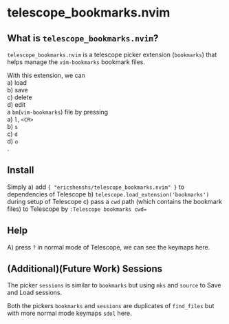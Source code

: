# telescope_bookmarks.nvim

<!-- START doctoc -->
<!-- END doctoc -->

## What is `telescope_bookmarks.nvim`?

`telescope_bookmarks.nvim` is a telescope picker extension (`bookmarks`) that
helps manage the `vim-bookmarks` bookmark files.

With this extension, we can  
a) load  
b) save  
c) delete  
d) edit  
a `bm`(`vim-bookmarks`) file by pressing  
a) `l`, `<CR>`  
b) `s`  
c) `d`  
d) `o`  
.

## Install

Simply
a) add `{ "ericshenshs/telescope_bookmarks.nvim" }` to dependencies of Telescope
b) `telescope.load_extension('bookmarks')` during setup of Telescope
c) pass a `cwd` path (which contains the bookmark files) to Telescope by `:Telescope bookmarks cwd=`

## Help

A) press `?` in normal mode of Telescope, we can see the keymaps here.

## (Additional)(Future Work) Sessions

The picker `sessions` is similar to `bookmarks` but using `mks` and `source` to Save and Load sessions.

Both the pickers `bookmarks` and `sessions` are duplicates of `find_files` but with more normal mode keymaps `sdol` here.
